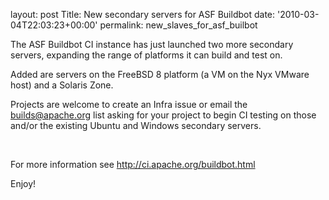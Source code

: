 
layout: post
Title: New secondary servers for ASF Buildbot
date: '2010-03-04T22:03:23+00:00'
permalink: new_slaves_for_asf_builbot

<p>The ASF Buildbot CI instance has just launched two more secondary servers, expanding the range of platforms it can build and test on.</p>
  <p>Added are servers on the FreeBSD 8 platform (a VM on the Nyx VMware host)&nbsp;and a Solaris Zone.</p>
  <p>Projects are welcome to create an Infra issue or email the <a href="mailto:builds@apache.org">builds@apache.org</a> list asking for your project to begin CI testing on those and/or the existing Ubuntu and Windows secondary servers.</p>
  <p>&nbsp;</p>
  <p>For more information see <a href="http://ci.apache.org/buildbot.html">http://ci.apache.org/buildbot.html</a></p>
  <p>Enjoy!</p>
